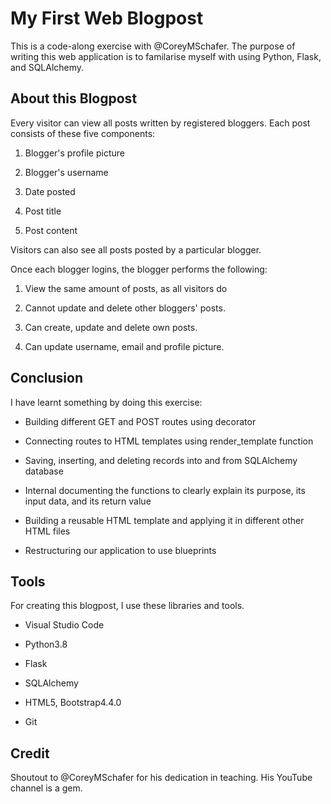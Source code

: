 # My First Web Blogpost

This is a code-along exercise with @CoreyMSchafer. The purpose of writing this web application is to familarise myself with using Python, Flask, and SQLAlchemy.


## About this Blogpost

Every visitor can view all posts written by registered bloggers. Each post consists of these five components:

1. Blogger's profile picture

2. Blogger's username

3. Date posted

4. Post title

5. Post content

Visitors can also see all posts posted by a particular blogger.

Once each blogger logins, the blogger performs the following:

1. View the same amount of posts, as all visitors do

2. Cannot update and delete other bloggers' posts.

3. Can create, update and delete own posts.

4. Can update username, email and profile picture.

## Conclusion

I have learnt something by doing this exercise:

* Building different GET and POST routes using decorator

* Connecting routes to HTML templates using render_template function

* Saving, inserting, and deleting records into and from SQLAlchemy database

* Internal documenting the functions to clearly explain its purpose, its input data, and its return value

* Building a reusable HTML template and applying it in different other HTML files

* Restructuring our application to use blueprints

## Tools

For creating this blogpost, I use these libraries and tools.

* Visual Studio Code

* Python3.8

* Flask

* SQLAlchemy

* HTML5, Bootstrap4.4.0

* Git

## Credit

Shoutout to @CoreyMSchafer for his dedication in teaching. His YouTube channel is a gem.